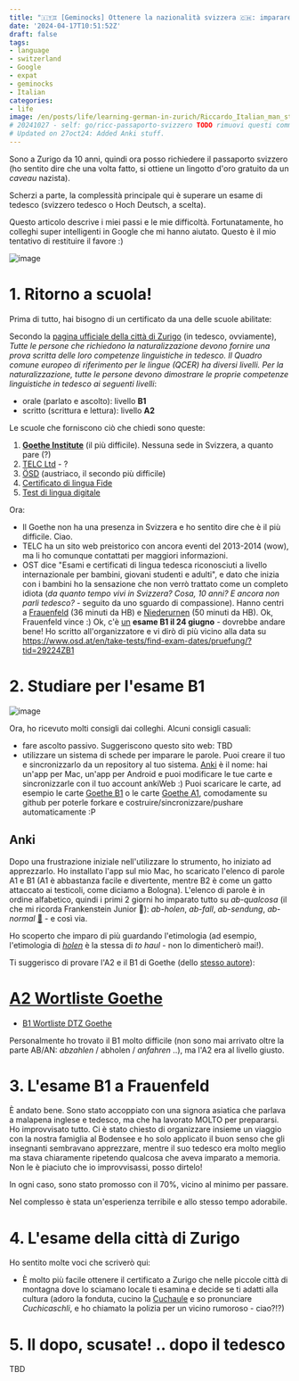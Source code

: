 ```yaml
---
title: "🇮🇹♊ [Geminocks] Ottenere la nazionalità svizzera 🇨🇭: imparare il tedesco 🇩🇪"
date: '2024-04-17T10:51:52Z'
draft: false
tags:
- language
- switzerland
- Google
- expat
- geminocks
- Italian
categories:
- life
image: /en/posts/life/learning-german-in-zurich/Riccardo_Italian_man_studying_on_a_German_spelling_book_in_front_of_Grossmunster.png
# 20241027 - self: go/ricc-passaporto-svizzero TODO rimuovi questi commenti depurandoli in locale.
# Updated on 27oct24: Added Anki stuff.
---
```


Sono a Zurigo da 10 anni, quindi ora posso richiedere il passaporto svizzero (ho sentito dire che una volta fatto, si ottiene un lingotto d'oro gratuito da un *caveau* nazista).

Scherzi a parte, la complessità principale qui è superare un esame di tedesco (svizzero tedesco o Hoch Deutsch, a scelta).

Questo articolo descrive i miei passi e le mie difficoltà. Fortunatamente, ho colleghi super intelligenti in Google che mi hanno aiutato. Questo è il mio tentativo di restituire il favore :)

![image](Riccardo_Italian_man_studying_on_a_German_spelling_book_in_front_of_Grossmunster.png)

<!--more-->


# 1. Ritorno a scuola!

Prima di tutto, hai bisogno di un certificato da una delle scuole abilitate:

Secondo la [pagina ufficiale della città di Zurigo](https://www.stadt-zuerich.ch/portal/de/index/politik_u_recht/einbuergerungen/kenntnisse/sprachlicheanforderungen.html) (in tedesco, ovviamente), *Tutte le persone che richiedono la naturalizzazione devono fornire una prova scritta delle loro competenze linguistiche in tedesco. Il Quadro comune europeo di riferimento per le lingue (QCER) ha diversi livelli. Per la naturalizzazione, tutte le persone devono dimostrare le proprie competenze linguistiche in tedesco ai seguenti livelli*:

* orale (parlato e ascolto): livello **B1**
* scritto (scrittura e lettura): livello **A2**

Le scuole che forniscono ciò che chiedi sono queste:

1. [**Goethe Institute**](http://www.goethe.de/lrn/prj/pba/bes/gzb/deindex.html) (il più difficile). Nessuna sede in Svizzera, a quanto pare (?)
2. [TELC Ltd](https://www.telc.net/#section-0) - ?
3. [ÖSD](http://www.osd.at/) (austriaco, il secondo più difficile)
4. [Certificato di lingua Fide](http://www.fide-service.ch/)
5. [Test di lingua digitale](https://www.digitalersprachtest.ch/)

Ora:
* Il Goethe non ha una presenza in Svizzera e ho sentito dire che è il più difficile. Ciao.
* TELC ha un sito web preistorico con ancora eventi del 2013-2014 (wow), ma li ho comunque contattati per maggiori informazioni.
* OST dice "Esami e certificati di lingua tedesca riconosciuti a livello internazionale per bambini, giovani studenti e adulti", e dato che inizia con i bambini ho la sensazione che non verrò trattato come un completo idiota (*da quanto tempo vivi in Svizzera? Cosa, 10 anni? E ancora non parli tedesco?* - seguito da uno sguardo di compassione). Hanno centri a [Frauenfeld](https://www.google.com/maps/dir/Zurich+HB,+Bahnhofplatz,+Zurigo,+Svizzera/Frauenfeld,+Svizzera/@47.550191,8.9002971,13.83z/data=!4m14!4m13!1m5!1m1!1s0x47900a08cc0e6e41:0xf5c698b65f8c52a7!2m2!1d8.5403226!2d47.3778579!1m5!1m1!1s0x479a922b7ac416d5:0xabd5ea8c4a738dc7!2m2!1d8.8987541!2d47.5535997!3e3) (36 minuti da HB) e [Niederurnen](https://www.google.com/maps/dir/Zurich+HB,+Bahnhofplatz,+Zurigo,+Svizzera/8867+Niederurnen,+Svizzera/@47.1837248,8.744133,11.39z/data=!4m14!4m13!1m5!1m1!1s0x47900a08cc0e6e41:0xf5c698b65f8c52a7!2m2!1d8.5403226!2d47.3778579!1m5!1m1!1s0x479acd0b21f91dfd:0x6eb928b1714053f3!2m2!1d9.0531505!2d47.125507!3e3) (50 minuti da HB). Ok, Frauenfeld vince :) Ok, c'è [un](https://www.osd.at/en/take-tests/find-exam-dates/?country=167&tests=00001100000&land=null&stadt=Frauenfeld&datefrom=01.06.2023&dateto=31.08.2023&centernr=null) **esame B1 il 24 giugno** - dovrebbe andare bene! Ho scritto all'organizzatore e vi dirò di più vicino alla data su https://www.osd.at/en/take-tests/find-exam-dates/pruefung/?tid=29224ZB1

# 2. Studiare per l'esame B1

![image](man-in-yellow-studies-by-lake-zurich.png)

Ora, ho ricevuto molti consigli dai colleghi. Alcuni consigli casuali:

* fare ascolto passivo. Suggeriscono questo sito web: TBD
* utilizzare un sistema di schede per imparare le parole. Puoi creare il tuo e sincronizzarlo da un repository al tuo sistema. [Anki](https://apps.ankiweb.net/) è il nome: hai un'app per Mac, un'app per Android e puoi modificare le tue carte e sincronizzarle con il tuo account ankiWeb :) Puoi scaricare le carte, ad esempio le carte [Goethe B1](https://ankiweb.net/shared/info/1586166030) o le carte [Goethe A1](https://ankiweb.net/shared/info/1386119660), comodamente su github per poterle forkare e costruire/sincronizzare/pushare automaticamente :P

## Anki

Dopo una frustrazione iniziale nell'utilizzare lo strumento, ho iniziato ad apprezzarlo. Ho installato l'app sul mio Mac, ho scaricato l'elenco di parole A1 e B1 (A1 è abbastanza facile e divertente, mentre B2 è come un gatto attaccato ai testicoli, come diciamo a Bologna). L'elenco di parole è in ordine alfabetico, quindi i primi 2 giorni ho imparato tutto su *ab-qualcosa* (il che mi ricorda Frankenstein Junior 😬): *ab-holen*, *ab-fall*, *ab-sendung*, *ab-normal* [🧌](https://it.wikipedia.org/wiki/Frankenstein_Junior) - e così via.

Ho scoperto che imparo di più guardando l'etimologia (ad esempio, l'etimologia di [*holen*](https://en.wiktionary.org/wiki/holen#German) è la stessa di *to haul* - non lo dimenticherò mai!).

Ti suggerisco di provare l'A2 e il B1 di Goethe (dello [stesso autore](https://ankiweb.net/shared/by-author/1386119660)):

# [A2 Wortliste Goethe](https://ankiweb.net/shared/info/1386119660)
* [B1 Wortliste DTZ Goethe](https://ankiweb.net/shared/info/1586166030)

Personalmente ho trovato il B1 molto difficile (non sono mai arrivato oltre la parte AB/AN: *abzahlen* / abholen / *anfahren* ..),
ma l'A2 era al livello giusto.

# 3. L'esame B1 a Frauenfeld

È andato bene. Sono stato accoppiato con una signora asiatica che parlava a malapena inglese e tedesco, ma che ha lavorato MOLTO per prepararsi.
Ho improvvisato tutto. Ci è stato chiesto di organizzare insieme un viaggio con la nostra famiglia al Bodensee
e ho solo applicato il buon senso che gli insegnanti sembravano apprezzare, mentre il suo tedesco era molto meglio ma stava chiaramente ripetendo qualcosa che aveva imparato a memoria. Non le è piaciuto che io improvvisassi, posso dirtelo!

In ogni caso, sono stato promosso con il 70%, vicino al minimo per passare.

Nel complesso è stata un'esperienza terribile e allo stesso tempo adorabile.

# 4. L'esame della città di Zurigo

Ho sentito molte voci che scriverò qui:

* È molto più facile ottenere il certificato a Zurigo che nelle piccole città di montagna dove lo sciamano locale ti esamina e decide se ti adatti alla cultura (adoro la fonduta, cucino la [Cuchaule](https://cookidoo.ch/recipes/recipe/fr-CH/r434981) e so pronunciare *Cuchicaschli*, e ho chiamato la polizia per un vicino rumoroso - ciao?!?)

# 5. Il dopo, scusate! .. dopo il tedesco

TBD
